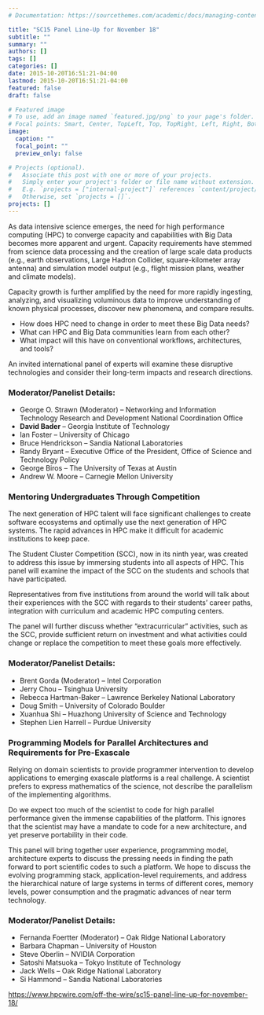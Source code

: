 ```yaml
---
# Documentation: https://sourcethemes.com/academic/docs/managing-content/

title: "SC15 Panel Line-Up for November 18"
subtitle: ""
summary: ""
authors: []
tags: []
categories: []
date: 2015-10-20T16:51:21-04:00
lastmod: 2015-10-20T16:51:21-04:00
featured: false
draft: false

# Featured image
# To use, add an image named `featured.jpg/png` to your page's folder.
# Focal points: Smart, Center, TopLeft, Top, TopRight, Left, Right, BottomLeft, Bottom, BottomRight.
image:
  caption: ""
  focal_point: ""
  preview_only: false

# Projects (optional).
#   Associate this post with one or more of your projects.
#   Simply enter your project's folder or file name without extension.
#   E.g. `projects = ["internal-project"]` references `content/project/deep-learning/index.md`.
#   Otherwise, set `projects = []`.
projects: []
---
```


As data intensive science emerges, the need for high performance computing (HPC) to converge capacity and capabilities with Big Data becomes more apparent and urgent. Capacity requirements have stemmed from science data processing and the creation of large scale data products (e.g., earth observations, Large Hadron Collider, square-kilometer array antenna) and simulation model output (e.g., flight mission plans, weather and climate models).

Capacity growth is further amplified by the need for more rapidly ingesting, analyzing, and visualizing voluminous data to improve understanding of known physical processes, discover new phenomena, and compare results.

* How does HPC need to change in order to meet these Big Data needs?
* What can HPC and Big Data communities learn from each other?
* What impact will this have on conventional workflows, architectures, and tools?

An invited international panel of experts will examine these disruptive technologies and consider their long-term impacts and research directions.

### Moderator/Panelist Details: ###

* George O. Strawn (Moderator) – Networking and Information Technology Research and Development National Coordination Office
* **David Bader** – Georgia Institute of Technology
* Ian Foster – University of Chicago
* Bruce Hendrickson – Sandia National Laboratories
* Randy Bryant – Executive Office of the President, Office of Science and Technology Policy
* George Biros – The University of Texas at Austin
* Andrew W. Moore – Carnegie Mellon University

### Mentoring Undergraduates Through Competition ###

The next generation of HPC talent will face significant challenges to create software ecosystems and optimally use the next generation of HPC systems. The rapid advances in HPC make it difficult for academic institutions to keep pace.

The Student Cluster Competition (SCC), now in its ninth year, was created to address this issue by immersing students into all aspects of HPC. This panel will examine the impact of the SCC on the students and schools that have participated.

Representatives from five institutions from around the world will talk about their experiences with the SCC with regards to their students’ career paths, integration with curriculum and academic HPC computing centers.

The panel will further discuss whether “extracurricular” activities, such as the SCC, provide sufficient return on investment and what activities could change or replace the competition to meet these goals more effectively.

### Moderator/Panelist Details: ###

* Brent Gorda (Moderator) – Intel Corporation
* Jerry Chou – Tsinghua University
* Rebecca Hartman-Baker – Lawrence Berkeley National Laboratory
* Doug Smith – University of Colorado Boulder
* Xuanhua Shi – Huazhong University of Science and Technology
* Stephen Lien Harrell – Purdue University

### Programming Models for Parallel Architectures and Requirements for Pre-Exascale ###

Relying on domain scientists to provide programmer intervention to develop applications to emerging exascale platforms is a real challenge. A scientist prefers to express mathematics of the science, not describe the parallelism of the implementing algorithms.

Do we expect too much of the scientist to code for high parallel performance given the immense capabilities of the platform. This ignores that the scientist may have a mandate to code for a new architecture, and yet preserve portability in their code.

This panel will bring together user experience, programming model, architecture experts to discuss the pressing needs in finding the path forward to port scientific codes to such a platform. We hope to discuss the evolving programming stack, application-level requirements, and address the hierarchical nature of large systems in terms of different cores, memory levels, power consumption and the pragmatic advances of near term technology.

### Moderator/Panelist Details: ###

* Fernanda Foertter (Moderator) – Oak Ridge National Laboratory
* Barbara Chapman – University of Houston
* Steve Oberlin – NVIDIA Corporation
* Satoshi Matsuoka – Tokyo Institute of Technology
* Jack Wells – Oak Ridge National Laboratory
* Si Hammond – Sandia National Laboratories

https://www.hpcwire.com/off-the-wire/sc15-panel-line-up-for-november-18/

